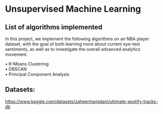 # Unsupervised Machine Learning

## List of algorithms implemented
In this project, we implement the following algorithms on an NBA player dataset, with the goal of both learning more about current eye-test sentiments, as well as to investigate the overall advanced analytics movement.

• K-Means Clustering  
• DBSCAN  
• Principal Component Analysis  

## Datasets:
https://www.kaggle.com/datasets/zaheenhamidani/ultimate-spotify-tracks-db  
